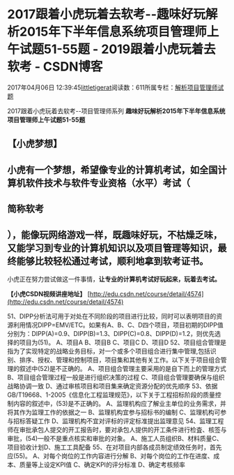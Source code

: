 
# 2017跟着小虎玩着去软考--趣味好玩解析2015年下半年信息系统项目管理师上午试题51-55题 - 2019跟着小虎玩着去软考 - CSDN博客

2017年04月06日 12:39:45[littletigerat](https://me.csdn.net/littletigerat)阅读数：611所属专栏：[解析项目管理师试题](https://blog.csdn.net/column/details/15005.html)




2017跟着小虎玩着去软考--项目管理师系列
**趣味好玩解析2015年下半年信息系统项目管理师上午试题51-55题**

## 【小虎梦想】

## 小虎有一个梦想，希望像专业的计算机考试，如全国计算机软件技术与软件专业资格（水平）考试（
## 简称软考
## ），能像玩网络游戏一样，既趣味好玩，不枯燥乏味，又能学习到专业的计算机知识以及项目管理等知识，最终能够比较轻松通过考试，顺利地拿到软考证书。

小虎正在努力尝试做这一件事情，**让专业的计算机考试好玩起来，玩着去考试。**

**【小虎CSDN视频讲座地址】**
[http://edu.csdn.net/course/detail/4574](http://edu.csdn.net/course/detail/4574)


51、DIPP分析法可用于对处在不同阶段的项目进行比较，同时可以表明项目的资源利用情况DIPP=EMV/ETC。如果有A、B、C、D四个项目，项目初期的DIPP值分别为：DIPP(A)=0.9、DIPP(B)=1.3、DIPP(C)=0.8、DIPP(D)=1.2，则优先选择的项目为(51)。
A、项目A
B、项目B
C、项目C
D、项目D
52、项目组合管理是指为了实现特定的战略业务目标，对一个或多个项目组合进行集中管理,包括识别、排序、授权、管理和控制项目，项目集和其他有关工作。以下关于项目组合管理的叙述中(52)是不正确的。
A、项目组合管理主要采用的是自下而上的管理方式
B、项目组合管理过程一般是进行组织决策的过程
C、项目组合管理要确保与组织战略协调一致
D、通过审核项目和项目集来确定资源分配的优先顺序
53、依据GB/T19668、1-2005《信息化工程监理规范》，以下关于工程招标阶段的质量控制内容的叙述中，(53)是不正确的。
A、监理机构应了解业主单位的业务需求，并将其作为监理工作的依据之一
B、监理机构宜参与招标书的编制
C、监理机构可参与招标答疑工作
D、监理机构不宜对评标的评定标准提出监理意见
54、监理工程师在审批承包人提交的开工报告时，要对承包人提供的开工条件进行检査、核签与审批，(54)—般不是重点核实和审批的对象。
A、施工人员组织B、材料质量C、项目验收计划D、施工工具配备
55、在对项目内部各成员制定绩效任务时，首先应(55)。
A、对每个岗位的工作内容进行分解
B、对每个岗位的工作在进度、成本、质量等上设定KPI值
C、确定KPI的评分标准
D、确定考核频率


